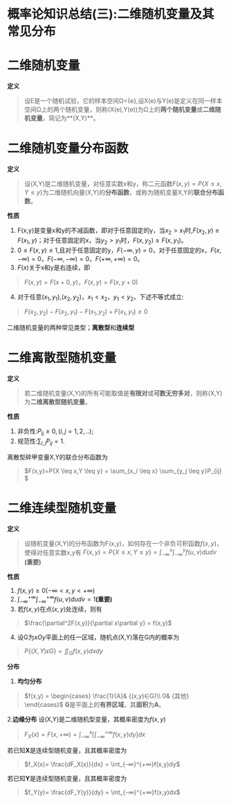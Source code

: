 # 概率论知识总结(三):二维随机变量及其常见分布

# 二维随机变量
**定义**
> 设E是一个随机试验，它的样本空间Ω={e},设X(e)与Y(e)是定义在同一样本空间Ω上的两个随机变量，则称(X(e),Y(e))为Ω上的**两个随机变量**或**二维随机变量**，简记为**(X,Y)**。

# 二维随机变量分布函数
**定义**
> 设(X,Y)是二维随机变量，对任意实数x和y，称二元函数$F(x,y) = P\{X \leq x,Y \leq y\}$为二维随机向量(X,Y)的**分布函数**，或称为随机变量X,Y的**联合分布函数**。

**性质**
1. F(x,y)是变量x和y的不减函数，即对于任意固定的y，当$x_2 > x_1$时,$F(x_2,y) \geq F(x_1,y)$；对于任意固定的x，当$y_2 > y_1$时，$F(x,y_2) \geq F(x,y_1)$。
2. $0 \leq F(x,y) \leq 1$,且对于任意固定的y，$F(-∞,y)=0$，对于任意固定的x，$F(x,-∞)=0$，$F(-∞,-∞)=0$，$F(+∞,+∞)=0$。
3. $F(x)$关于x和y是右连续，即
> $F(x,y)=F(x+0,y)$，$F(x,y) = F(x,y+0)$
4. 对于任意$(x_1,y_1)$,$(x_2,y_2)$，$x_1 < x_2$，$y_1 < y_2$，下述不等式成立:
> $F(x_2,y_2)-F(x_2,y_1)-F(x_1,y_2)+F(x_1,y_1)  \geq 0$

二维随机变量的两种常见类型；**离散型**和**连续型**

# 二维离散型随机变量
**定义**
> 若二维随机变量(X,Y)的所有可能取值是**有限对**或**可数无穷多对**，则称(X,Y)为**二维离散型随机变量**。

**性质**
1. 非负性:$P_{ij} \geq 0 ,(i,j=1,2,..);$
2. 规范性:$\sum_{i,j}P_{ij} = 1.$

离散型碎甲变量X,Y的联合分布函数为
> $F(x,y)=P\{X \leq x,Y \leq y\} = \sum_{x_i \leq x} \sum_{y_j \leq y}P_{ij} $

# 二维连续型随机变量
**定义**
> 设随机变量(X,Y)的分布函数为F(x,y)，如何存在一个非负可积函数$f(x,y)$，使得对任意实数x,y有
> $F(x,y)=P\{X \leq x,Y \leq y\} = \int_{-∞}^{x}\int_{-∞}^{y}f(u,v)dudv$  **(重要)**

**性质**
1. $f(x,y) \geq 0  (-∞ < x, y < +∞)$
2. $\int_{-∞}^{+∞}\int_{-∞}^{+∞}f(u,v)dudv = 1$**(重要)**
3. 若$f(x,y)$在点$(x,y)$处连续，则有
> $\frac{\partial^2F(x,y)}{\partial x\partial y} = f(x,y)$

4. 设G为$xOy$平面上的任一区域，随机点(X,Y)落在G内的概率为
> $P\{(X,Y) \epsilon G\}= \iint_{G}f(x,y)dxdy$

**分布**
1. **均匀分布**
> $f(x,y) = \begin{cases} \frac{1}{A}& {(x,y)∈G}\\ 0& {其他} \end{cases}$
> **G**是平面上的**有界区域**，其**面积**为**A**。

2.**边缘分布**
设(X,Y)是二维随机型变量，其概率密度为$f(x,y)$
> $F_X(x) = F(x,+∞)  = \int_{-∞}^{x}[\int_{-∞}^{+∞}f(x,y)dy]dx$

若已知**X**是连续型随机变量，且其概率密度为
> $f_X(x)= \frac{dF_X(x)}{dx} = \int_{-∞}^{+∞}f(x,y)dy$

若已知**Y**是连续型随机变量，且其概率密度为
> $f_Y(y)= \frac{dF_Y(y)}{dy} = \int_{-∞}^{+∞}f(x,y)dx$
